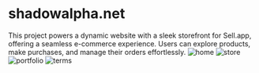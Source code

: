# shadowalpha.net
This project powers a dynamic website with a sleek storefront for Sell.app, offering a seamless e-commerce experience. Users can explore products, make purchases, and manage their orders effortlessly.
![home](https://github.com/ShadowAlpha1/shadowalpha.net/assets/130047303/42bb81c5-e9b8-4996-a797-6bf5313bac11)
![store](https://github.com/ShadowAlpha1/shadowalpha.net/assets/130047303/d84988ec-c13c-4182-bad5-bd0b000a6918)
![portfolio](https://github.com/ShadowAlpha1/shadowalpha.net/assets/130047303/e9eb0e9c-6827-4922-afb4-cf70b9365aac)
![terms](https://github.com/ShadowAlpha1/shadowalpha.net/assets/130047303/ce68c922-30fd-4bf4-b905-efa17b7267b3)
